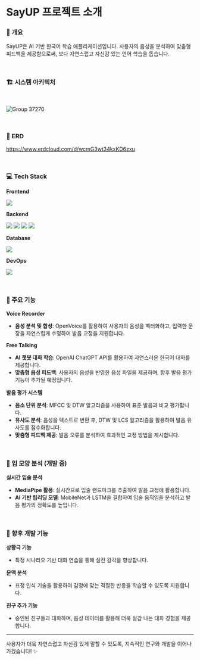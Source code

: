 # SayUP 프로젝트 소개

### 📝 개요
SayUP은 AI 기반 한국어 학습 애플리케이션입니다. 
사용자의 음성을 분석하여 맞춤형 피드백을 제공함으로써, 보다 자연스럽고 자신감 있는 언어 학습을 돕습니다.

<br>

### 🏗 시스템 아키텍처
<br>

![Group 37270](https://github.com/user-attachments/assets/1eb6c289-c42f-4c02-994b-f437265413bc)

<br>

### 💾 ERD
https://www.erdcloud.com/d/wcmG3wt34kxKD6zxu

<br>


### 💻 Tech Stack</h4>
**Frontend**
<p align="left">
  <img src="https://img.shields.io/badge/Flutter-02569B?style=for-the-badge&logo=Flutter&logoColor=white"/> 
</p>

**Backend**
<p align="left">
  <img src="https://img.shields.io/badge/Spring-6DB33F?style=for-the-badge&logo=Spring&logoColor=white"/> 
  <img src="https://img.shields.io/badge/Spring_Boot-6DB33F?style=for-the-badge&logo=Spring-Boot&logoColor=white"/> 
  <img src="https://img.shields.io/badge/Python-3776AB?style=for-the-badge&logo=Python&logoColor=white"/> 
  <img src="https://img.shields.io/badge/FastAPI-009688?style=for-the-badge&logo=FastAPI&logoColor=white"/> 
</p>

**Database**
<p align="left">
  <img src="https://img.shields.io/badge/MySQL-4479A1?style=for-the-badge&logo=MySQL&logoColor=white"/> 
</p>

**DevOps**
<p align="left">
  <img src="https://img.shields.io/badge/Docker-2496ED?style=for-the-badge&logo=Docker&logoColor=white"/> 
</p>

<br>

### 🚀 주요 기능
**Voice Recorder**
- **음성 분석 및 합성**: OpenVoice를 활용하여 사용자의 음성을 벡터화하고, 입력한 문장을 자연스럽게 수정하여 발음 교정을 지원합니다.

**Free Talking**
- **AI 챗봇 대화 학습**: OpenAI ChatGPT API를 활용하여 자연스러운 한국어 대화를 제공합니다.
- **맞춤형 음성 피드백**: 사용자의 음성을 반영한 음성 파일을 제공하며, 향후 발음 평가 기능이 추가될 예정입니다.

**발음 평가 시스템**
- **음소 단위 분석**: MFCC 및 DTW 알고리즘을 사용하여 표준 발음과 비교 평가합니다.
- **유사도 분석**: 음성을 텍스트로 변환 후, DTW 및 LCS 알고리즘을 활용하여 발음 유사도를 점수화합니다.
- **맞춤형 피드백 제공**: 발음 오류를 분석하여 효과적인 교정 방법을 제시합니다.

<br>

### 🎥 입 모양 분석 (개발 중)
**실시간 입술 분석**
- **MediaPipe 활용**: 실시간으로 입술 랜드마크를 추출하여 발음 교정에 활용합니다.
- **AI 기반 립리딩 모델**: MobileNet과 LSTM을 결합하여 입술 움직임을 분석하고 발음 평가의 정확도를 높입니다.

<br>

### 🔮 향후 개발 기능
**상황극 기능**
- 특정 시나리오 기반 대화 연습을 통해 실전 감각을 향상합니다.

**문맥 분석**
- 표정 인식 기술을 활용하여 감정에 맞는 적절한 반응을 학습할 수 있도록 지원합니다.

**친구 추가 기능**
- 승인된 친구들과 대화하며, 음성 데이터를 활용해 더욱 실감 나는 대화 경험을 제공합니다.

---

사용자가 더욱 자연스럽고 자신감 있게 말할 수 있도록, 지속적인 연구와 개발을 이어나가겠습니다! ✨


